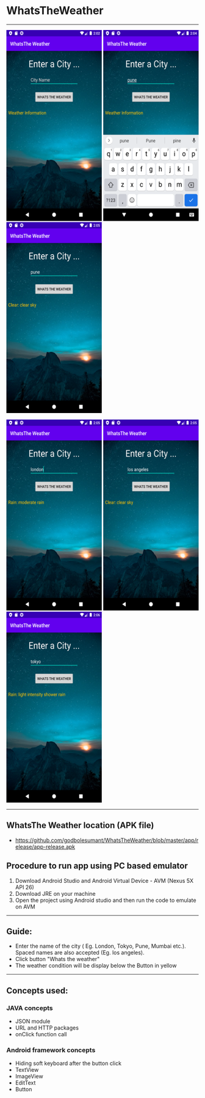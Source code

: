 # WhatsTheWeather
--------------------
<p float="left">
  <img src="https://github.com/godbolesumant/WhatsTheWeather/blob/master/screenshots/Screenshot_1588062742.png" width="250" height="500">
  <img src="https://github.com/godbolesumant/WhatsTheWeather/blob/master/screenshots/Screenshot_1588062846.png" width="250" height="500">
  <img src="https://github.com/godbolesumant/WhatsTheWeather/blob/master/screenshots/Screenshot_1588062930.png" width="250" height="500">
</p>

<p float="left">
  <img src="https://github.com/godbolesumant/WhatsTheWeather/blob/master/screenshots/Screenshot_1588062944.png" width="250" height="500">
  <img src="https://github.com/godbolesumant/WhatsTheWeather/blob/master/screenshots/Screenshot_1588062956.png" width="250" height="500">
  <img src="https://github.com/godbolesumant/WhatsTheWeather/blob/master/screenshots/Screenshot_1588062992.png" width="250" height="500">
</p>

------------------
## WhatsThe Weather location (APK file)
- https://github.com/godbolesumant/WhatsTheWeather/blob/master/app/release/app-release.apk

## Procedure to run app using PC based emulator
1. Download Android Studio and Android Virtual Device - AVM (Nexus 5X API 26)
2. Download JRE on your machine
3. Open the project using Android studio and then run the code to emulate on AVM
-----------
## Guide:
- Enter the name of the city ( Eg. London, Tokyo, Pune, Mumbai etc.). Spaced names are also accepted (Eg. los angeles).
- Click button "Whats the weather"
- The weather condition will be display below the Button in yellow
--------------------------------------
## Concepts used:
### JAVA concepts
- JSON module
- URL and HTTP packages
- onClick function call

### Android framework concepts
- Hiding soft keyboard after the button click
- TextView
- ImageView
- EditText
- Button
